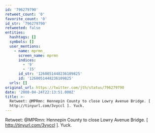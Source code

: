 ```yaml
---
id: '796279790'
retweet_count: '0'
favorite_count: '0'
id_str: '796279790'
retweeted: false
entities:
  hashtags: []
  symbols: []
  user_mentions:
    - name: mprmn_
      screen_name: mprmn
      indices:
        - '9'
        - '15'
      id_str: '1260051448236109825'
      id: '1260051448236109825'
  urls: []
original_url: https://twitter.com/jth/status/796279790
date: '2008-04-24T22:13:51.000Z'
title: >-
  Retweet: @MPRmn: Hennepin County to close Lowry Avenue Bridge. [
  http://tinyurl.com/3vyccl ]. Yuck.
---
```


Retweet: @MPRmn: Hennepin County to close Lowry Avenue Bridge. [ http://tinyurl.com/3vyccl ]. Yuck.